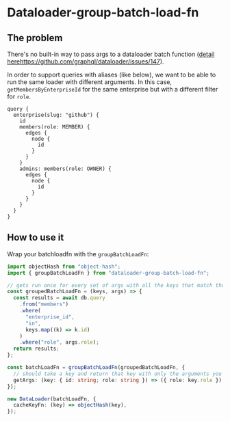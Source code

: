 # Dataloader-group-batch-load-fn

## The problem

There's no built-in way to pass args to a dataloader batch function ([detail here](https://github.com/graphql/dataloader/issues/147)https://github.com/graphql/dataloader/issues/147).

In order to support queries with aliases (like below), we want to be able to run the same loader with different arguments. In this case, `getMembersByEnterpriseId` for the same enterprise but with a different filter for `role`.

```gql
query {
  enterprise(slug: "github") {
    id
    members(role: MEMBER) {
      edges {
        node {
          id
        }
      }
    }
    admins: members(role: OWNER) {
      edges {
        node {
          id
        }
      }
    }
  }
}
```

## How to use it

Wrap your batchloadfn with the `groupBatchLoadFn`:

```ts
import objectHash from "object-hash";
import { groupBatchLoadFn } from "dataloader-group-batch-load-fn";

// gets run once for every set of args with all the keys that match those args
const groupedBatchLoadFn = (keys, args) => {
  const results = await db.query
    .from("members")
    .where(
      "enterprise_id",
      "in",
      keys.map((k) => k.id)
    )
    .where("role", args.role);
  return results;
};

const batchLoadFn = groupBatchLoadFn(groupedBatchLoadFn, {
  // should take a key and return that key with only the arguments you want to group the `groupedBatchLoadFn` by.
  getArgs: (key: { id: string; role: string }) => ({ role: key.role }),
});

new DataLoader(batchLoadFn, {
  cacheKeyFn: (key) => objectHash(key),
});
```
